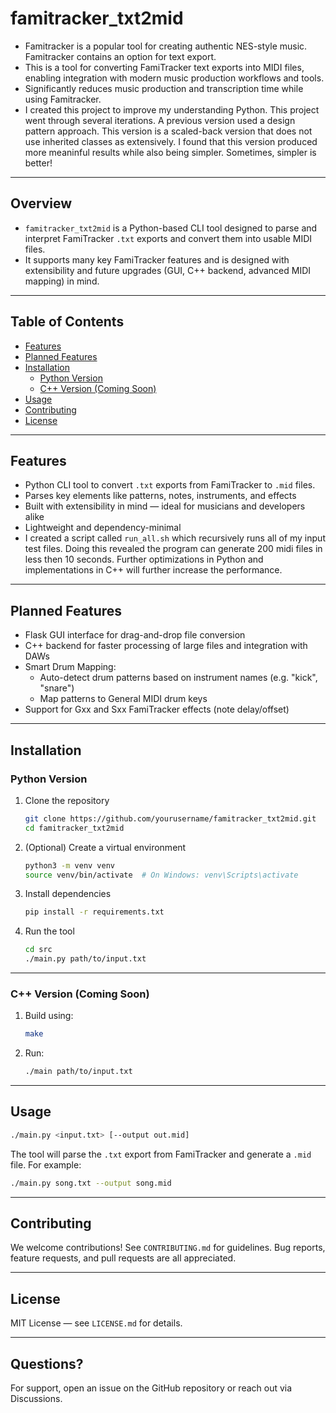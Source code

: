 # famitracker_txt2mid
- Famitracker is a popular tool for creating authentic NES-style music. Famitracker contains an option for text export.
- This is a tool for converting FamiTracker text exports into MIDI files, enabling integration with modern music production workflows and tools.
- Significantly reduces music production and transcription time while using Famitracker.
- I created this project to improve my understanding Python. This project went through several iterations. A previous version used a design pattern approach. This version is a scaled-back version that does not use inherited classes as extensively. I found that this version produced more meaninful results while also being simpler. Sometimes, simpler is better!

---

## Overview

- `famitracker_txt2mid` is a Python-based CLI tool designed to parse and interpret FamiTracker `.txt` exports and convert them into usable MIDI files.
- It supports many key FamiTracker features and is designed with extensibility and future upgrades (GUI, C++ backend, advanced MIDI mapping) in mind.

---

## Table of Contents

- [Features](#features)
- [Planned Features](#planned-features)
- [Installation](#installation)
  - [Python Version](#python-version)
  - [C++ Version (Coming Soon)](#c-version-coming-soon)
- [Usage](#usage)
- [Contributing](#contributing)
- [License](#license)

---

## Features

- Python CLI tool to convert `.txt` exports from FamiTracker to `.mid` files.
- Parses key elements like patterns, notes, instruments, and effects
- Built with extensibility in mind — ideal for musicians and developers alike
- Lightweight and dependency-minimal
- I created a script called `run_all.sh` which recursively runs all of my input test files. Doing this revealed the program can generate 200 midi files in less then 10 seconds. Further optimizations in Python and implementations in C++ will further increase the performance.

---

## Planned Features

- Flask GUI interface for drag-and-drop file conversion
- C++ backend for faster processing of large files and integration with DAWs
- Smart Drum Mapping:
  - Auto-detect drum patterns based on instrument names (e.g. "kick", "snare")
  - Map patterns to General MIDI drum keys
- Support for Gxx and Sxx FamiTracker effects (note delay/offset)

---

## Installation

### Python Version

1. Clone the repository  
   ```bash
   git clone https://github.com/yourusername/famitracker_txt2mid.git
   cd famitracker_txt2mid
   ```

2. (Optional) Create a virtual environment  
   ```bash
   python3 -m venv venv
   source venv/bin/activate  # On Windows: venv\Scripts\activate
   ```

3. Install dependencies  
   ```bash
   pip install -r requirements.txt
   ```

4. Run the tool  
   ```bash
   cd src
   ./main.py path/to/input.txt
   ```

---

### C++ Version (Coming Soon)

1. Build using:
   ```bash
   make
   ```

2. Run:
   ```bash
   ./main path/to/input.txt
   ```

---

## Usage

```bash
./main.py <input.txt> [--output out.mid]
```

The tool will parse the `.txt` export from FamiTracker and generate a `.mid` file. For example:

```bash
./main.py song.txt --output song.mid
```

---

## Contributing

We welcome contributions! See `CONTRIBUTING.md` for guidelines. Bug reports, feature requests, and pull requests are all appreciated.

---

## License

MIT License — see `LICENSE.md` for details.

---

## Questions?

For support, open an issue on the GitHub repository or reach out via Discussions.
```

